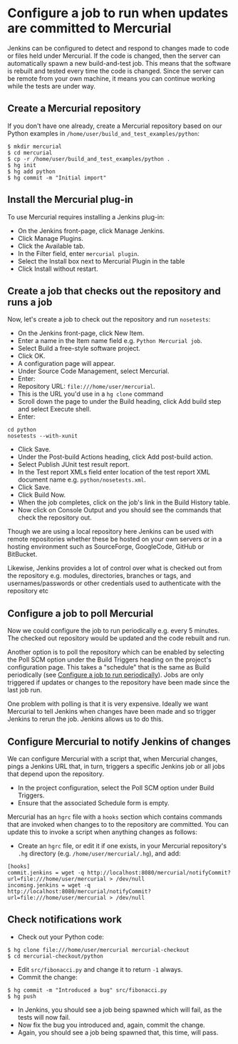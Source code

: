 Configure a job to run when updates are committed to Mercurial
==============================================================

Jenkins can be configured to detect and respond to changes made to code or files held under Mercurial. If the code is changed, then the server can automatically spawn a new build-and-test job. This means that the software is rebuilt and tested every time the code is changed. Since the server can be remote from your own machine, it means you can continue working while the tests are under way.

Create a Mercurial repository
-----------------------------

If you don't have one already, create a Mercurial repository based on our Python examples in `/home/user/build_and_test_examples/python`:

    $ mkdir mercurial
    $ cd mercurial
    $ cp -r /home/user/build_and_test_examples/python .
    $ hg init
    $ hg add python
    $ hg commit -m "Initial import"

Install the Mercurial plug-in
-----------------------------

To use Mercurial  requires installing a Jenkins plug-in:

* On the Jenkins front-page, click Manage Jenkins.
* Click Manage Plugins.
* Click the Available tab.
* In the Filter field, enter `mercurial plugin`.
* Select the Install box next to Mercurial Plugin in the table
* Click Install without restart.

Create a job that checks out the repository and runs a job
----------------------------------------------------------

Now, let's create a job to check out the repository and run `nosetests`:

* On the Jenkins front-page, click New Item.
* Enter a name in the Item name field e.g. `Python Mercurial job`.
* Select Build a free-style software project.
* Click OK.
* A configuration page will appear.
* Under Source Code Management, select Mercurial.
* Enter:
 * Repository URL: `file:///home/user/mercurial`. 
 * This is the URL you'd use in a `hg clone` command
* Scroll down the page to under the Build heading, click Add build step and select Execute shell.
* Enter:

<p/>

    cd python
    nosetests --with-xunit

* Click Save.
* Under the Post-build Actions heading, click Add post-build action.
* Select Publish JUnit test result report.
* In the Test report XMLs field enter location of the test report XML document name e.g. `python/nosetests.xml`.
* Click Save.
* Click Build Now.
* When the job completes, click on the job's link in the Build History table.
* Now click on Console Output and you should see the commands that check the repository out.

Though we are using a local repository here Jenkins can be used with remote repositories whether these be hosted on your own servers or in a hosting environment such as SourceForge, GoogleCode, GitHub or BitBucket. 

Likewise, Jenkins provides a lot of control over what is checked out from the repository e.g. modules, directories, branches or tags, and usernames/passwords or other credentials used to authenticate with the repository etc

Configure a job to poll Mercurial
---------------------------------

Now we could configure the job to run periodically e.g. every 5 minutes. The checked out repository would be updated and the code rebuilt and run. 

Another option is to poll the repository which can be enabled by selecting the Poll SCM option under the Build Triggers heading on the project's configuration page. This takes a "schedule" that is the same as Build periodically (see [Configure a job to run periodically](./Periodic.md)). Jobs are only triggered if updates or changes to the repository have been made since the last job run.

One problem with polling is that it is very expensive. Ideally we want Mercurial to tell Jenkins when changes have been made and so trigger Jenkins to rerun the job. Jenkins allows us to do this.

Configure Mercurial to notify Jenkins of changes
------------------------------------------------

We can configure Mercurial with a script that, when Mercurial changes, pings a Jenkins URL that, in turn, triggers a specific Jenkins job or all jobs that depend upon the repository.

* In the project configuration, select the Poll SCM option under Build Triggers. 
* Ensure that the associated Schedule form is empty.

Mercurial has an `hgrc` file with a `hooks` section which contains commands that are invoked when changes to to the repository are committed. You can update this to invoke a script when anything changes as follows:

 * Create an `hgrc` file, or edit it if one exists, in your Mercurial repository's `.hg` directory (e.g. `/home/user/mercurial/.hg`), and add:

<p/>

    [hooks]
    commit.jenkins = wget -q http://localhost:8080/mercurial/notifyCommit?url=file:///home/user/mercurial > /dev/null
    incoming.jenkins = wget -q http://localhost:8080/mercurial/notifyCommit?url=file:///home/user/mercurial > /dev/null

Check notifications work
------------------------

* Check out your Python code:

<p/>

    $ hg clone file:///home/user/mercurial mercurial-checkout
    $ cd mercurial-checkout/python

* Edit `src/fibonacci.py` and change it to return `-1` always.
* Commit the change:

<p/>

    $ hg commit -m "Introduced a bug" src/fibonacci.py
    $ hg push 

* In Jenkins, you should see a job being spawned which will fail, as the tests will now fail.
* Now fix the bug you introduced and, again, commit the change.
* Again, you should see a job being spawned that, this time, will pass.
